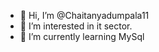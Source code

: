 - 👋 Hi, I’m @Chaitanyadumpala11
- 👀 I’m interested in it sector.
- 🌱 I’m currently learning MySql


<!---
Chaitanyadumpala11/Chaitanyadumpala11 is a ✨ special ✨ repository because its `README.md` (this file) appears on your GitHub profile.
You can click the Preview link to take a look at your changes.
--->
